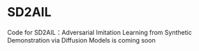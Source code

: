 # SD2AIL
 Code for  SD2AIL：Adversarial Imitation Learning from Synthetic Demonstration via Diffusion Models is coming soon
 
